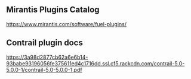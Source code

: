 ## Mirantis Plugins Catalog

https://www.mirantis.com/software/fuel-plugins/

## Contrail plugin docs

https://3a98d2877cb62a6e6b14-93babe93196056fe375611ed4c1716dd.ssl.cf5.rackcdn.com/contrail-5.0-5.0.0-1/contrail-5.0-5.0.0-1.pdf
